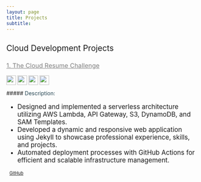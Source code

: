 ```yaml
---
layout: page
title: Projects
subtitle:
---
```

<style>
   .btn-xs {
   padding: 0.25rem 0.5rem;
   font-size: 0.7rem;
   }
</style>
## <span style="font-weight:normal">Cloud Development Projects</span>

### <span style="color:#7f7f7f;font-weight:normal;"><u>1. The Cloud Resume Challenge</u></span>
<div style="margin-bottom:10px"> 
<img src="https://img.shields.io/badge/python-3670A0?style=for-the-badge&logo=python&logoColor=ffdd54" height="25"> 
<img src="https://img.shields.io/badge/Amazon_AWS-FF9900?style=for-the-badge&logo=amazonaws&logoColor=white" height="25"> 
<img src="https://img.shields.io/badge/Amazon%20DynamoDB-4053D6?style=for-the-badge&logo=Amazon%20DynamoDB&logoColor=white" height="25">
<img src="https://img.shields.io/badge/GitHub_Actions-2088FF?style=for-the-badge&logo=github-actions&logoColor=white" height="25">
</div>
##### <span style="color:#264653;font-weight:normal;">Description:</span>
<div>
<ul style="font-size:17px">
<li>Designed and implemented a serverless architecture utilizing AWS Lambda, API Gateway, S3, DynamoDB, and SAM Templates.</li>
<li>Developed a dynamic and responsive web application using Jekyll to showcase professional experience, skills, and projects.</li>
<li>Automated deployment processes with GitHub Actions for efficient and scalable infrastructure management.</li>
</ul>
<!-- Buttons for Blog Post and GitHub with Icons -->
<!-- Buttons for Blog Post and GitHub with Icons -->
<div class="btn-group" role="group" aria-label="Buttons">
  <!-- <a href="your_blog_post_url" class="btn btn-primary btn-xs rounded mr-2" role="button">
    <i class="far fa-newspaper mr-1"></i> Read Post
  </a> -->
  <a href="https://github.com/numan947/resume-on-the-cloud-aws" target="_blank" class="btn btn-dark btn-xs rounded" role="button">
    <i class="fab fa-github mr-1"></i> GitHub
  </a>
</div>
